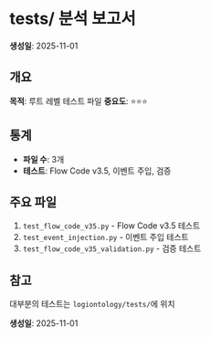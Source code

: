 # tests/ 분석 보고서

**생성일**: 2025-11-01

## 개요
**목적**: 루트 레벨 테스트 파일
**중요도**: ⭐⭐⭐

## 통계
- **파일 수**: 3개
- **테스트**: Flow Code v3.5, 이벤트 주입, 검증

## 주요 파일
1. `test_flow_code_v35.py` - Flow Code v3.5 테스트
2. `test_event_injection.py` - 이벤트 주입 테스트
3. `test_flow_code_v35_validation.py` - 검증 테스트

## 참고
대부분의 테스트는 `logiontology/tests/`에 위치

**생성일**: 2025-11-01

